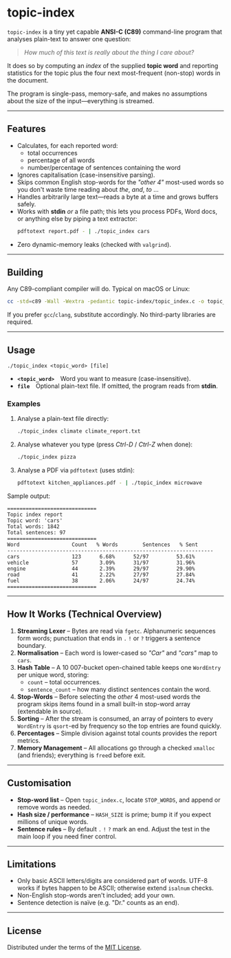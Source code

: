 # topic-index

`topic-index` is a tiny yet capable **ANSI-C (C89)** command-line program that analyses plain-text to answer one question:

> _How much of this text is really about the thing I care about?_

It does so by computing an _index_ of the supplied **topic word** and reporting
statistics for the topic plus the four next most-frequent (non-stop) words in
the document.

The program is single-pass, memory-safe, and makes no assumptions about the
size of the input—everything is streamed.

---

## Features

- Calculates, for each reported word:
  - total occurrences
  - percentage of all words
  - number/percentage of sentences containing the word
- Ignores capitalisation (case-insensitive parsing).
- Skips common English stop-words for the _"other 4"_ most-used words so you
  don't waste time reading about _the_, _and_, _to_ …
- Handles arbitrarily large text—reads a byte at a time and grows buffers
  safely.
- Works with **stdin** _or_ a file path; this lets you process PDFs, Word docs,
  or anything else by piping a text extractor:
  ```sh
  pdftotext report.pdf - | ./topic_index cars
  ```
- Zero dynamic-memory leaks (checked with `valgrind`).

---

## Building

Any C89-compliant compiler will do. Typical on macOS or Linux:

```sh
cc -std=c89 -Wall -Wextra -pedantic topic-index/topic_index.c -o topic_index
```

If you prefer `gcc`/`clang`, substitute accordingly. No third-party
libraries are required.

---

## Usage

```
./topic_index <topic_word> [file]
```

- **`<topic_word>`** Word you want to measure (case-insensitive).
- **`file`** Optional plain-text file. If omitted, the program reads from
  **stdin**.

### Examples

1. Analyse a plain-text file directly:

   ```sh
   ./topic_index climate climate_report.txt
   ```

2. Analyse whatever you type (press _Ctrl-D_ / _Ctrl-Z_ when done):

   ```sh
   ./topic_index pizza
   ```

3. Analyse a PDF via `pdftotext` (uses stdin):
   ```sh
   pdftotext kitchen_appliances.pdf - | ./topic_index microwave
   ```

Sample output:

```
=============================
Topic index report
Topic word: 'cars'
Total words: 1842
Total sentences: 97
=============================
Word                 Count   % Words        Sentences   % Sent
-------------------------------------------------------------------
cars                 123      6.68%      52/97         53.61%
vehicle              57       3.09%      31/97         31.96%
engine               44       2.39%      29/97         29.90%
road                 41       2.22%      27/97         27.84%
fuel                 38       2.06%      24/97         24.74%
=============================
```

---

## How It Works (Technical Overview)

1. **Streaming Lexer** – Bytes are read via `fgetc`. Alphanumeric sequences
   form words; punctuation that ends in `.` `!` or `?` triggers a sentence
   boundary.
2. **Normalisation** – Each word is lower-cased so _"Car"_ and _"cars"_ map to
   `cars`.
3. **Hash Table** – A 10 007-bucket open-chained table keeps one `WordEntry`
   per unique word, storing:
   - `count` – total occurrences.
   - `sentence_count` – how many distinct sentences contain the word.
4. **Stop-Words** – Before selecting the _other_ 4 most-used words the program
   skips items found in a small built-in stop-word array (extendable in source).
5. **Sorting** – After the stream is consumed, an array of pointers to every
   `WordEntry` is `qsort`-ed by frequency so the top entries are found quickly.
6. **Percentages** – Simple division against total counts provides the report
   metrics.
7. **Memory Management** – All allocations go through a checked `xmalloc`
   (and friends); everything is `free`d before exit.

---

## Customisation

- **Stop-word list** – Open `topic_index.c`, locate `STOP_WORDS`, and append or
  remove words as needed.
- **Hash size / performance** – `HASH_SIZE` is prime; bump it if you expect
  millions of unique words.
- **Sentence rules** – By default `.` `!` `?` mark an end. Adjust the test in
  the main loop if you need finer control.

---

## Limitations

- Only basic ASCII letters/digits are considered part of words. UTF-8 works
  if bytes happen to be ASCII; otherwise extend `isalnum` checks.
- Non-English stop-words aren't included; add your own.
- Sentence detection is naïve (e.g. "Dr." counts as an end).

---

## License

Distributed under the terms of the [MIT License](LICENSE).
